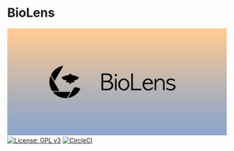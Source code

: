 # BioLens
![Banner](docs/assets/img/banner.png)
[![License: GPL v3](https://img.shields.io/badge/License-GPL%20v3-blue.svg)](https://www.gnu.org/licenses/gpl-3.0)
[![CircleCI](https://img.shields.io/circleci/build/github/bhostetler18/BioLens/main)](https://app.circleci.com/pipelines/gh/bhostetler18/BioLens?branch=main)
